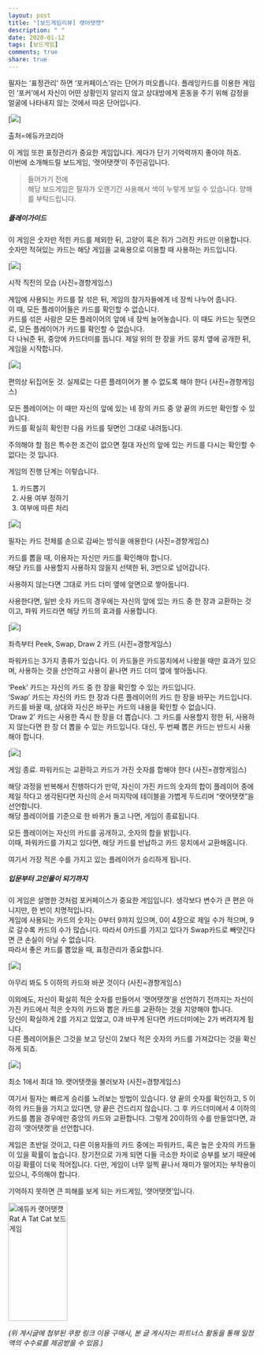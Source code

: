 ```yaml
---
layout: post
title: "[보드게임리뷰] 랫어탯캣"
description: " "
date: 2020-01-12
tags: [보드게임]
comments: true
share: true
---
```




필자는 ‘표정관리’ 하면 ‘포커페이스’라는 단어가 떠오릅니다. 플레잉카드를 이용한 게임인 ‘포커’에서 자신이 어떤 상황인지 알리지 않고 상대방에게 혼동을 주기 위해 감정을 얼굴에 나타내지 않는 것에서 따온 단어입니다.  

[![](https://post-phinf.pstatic.net/MjAyMDA4MDNfNyAg/MDAxNTk2NDQ5OTA3MDg3.JmfacfMoDoclH5e5kL9CHLf3plS6QHPKh6N63TKq3jEg.KVwXmUwaBS2FMDJpp-UfnenALmaZnLq82SuaQyXH_Scg.JPEG/0204K_1600.jpg?type=w1200)]

출처=에듀카코리아

이 게임 또한 표정관리가 중요한 게임입니다. 게다가 단기 기억력까지 좋아야 하죠.  
이번에 소개해드릴 보드게임, ‘랫어탯캣’이 주인공입니다.  

> 들어가기 전에  
> 해당 보드게임은 필자가 오랜기간 사용해서 색이 누렇게 보일 수 있습니다. 양해를 부탁드립니다.

##### 플레이가이드

이 게임은 숫자만 적힌 카드를 제외한 뒤, 고양이 혹은 쥐가 그려진 카드만 이용합니다.  
숫자만 적혀있는 카드는 해당 게임을 교육용으로 이용할 때 사용하는 카드입니다.

[![](https://post-phinf.pstatic.net/MjAyMDA4MDNfNyAg/MDAxNTk2NDUwMDEzOTUy.WUzLg410g5hAByZjmlRdRiHXNbW2YWgclMfBfaKhik4g.BtUV0PVtnoAAL79R0oVAkrViLYw_dwBp32Bvrtp8h8wg.JPEG/image_4008807361596449977579.jpg?type=w1200)]

시작 직전의 모습 (사진=경향게임스)

게임에 사용되는 카드를 잘 섞은 뒤, 게임의 참가자들에게 네 장씩 나누어 줍니다.  
이 때, 모든 플레이어들은 카드를 확인할 수 없습니다.  
카드를 섞은 사람은 모든 플레이어의 앞에 네 장씩 늘어놓습니다. 이 때도 카드는 뒷면으로, 모든 플레이어가 카드를 확인할 수 없습니다.  
다 나눠준 뒤, 중앙에 카드더미를 둡니다. 제일 위의 한 장을 카드 뭉치 옆에 공개한 뒤, 게임을 시작합니다.

[![](https://post-phinf.pstatic.net/MjAyMDA4MDNfMTg5/MDAxNTk2NDUwMDcwNTg2.SCC3jRAPWbCINDdAFg8t_Up3CaBv5Xp8sO0KsjjVXQQg.ATE7AyOlDNgRPM3Y4ziF2o9oklaVnnAQ22P9ZnRi77sg.JPEG/image_6882570881596450033949.jpg?type=w1200)]

편의상 뒤집어둔 것. 실제로는 다른 플레이어가 볼 수 없도록 해야 한다 (사진=경향게임스)

모든 플레이어는 이 때만 자신의 앞에 있는 네 장의 카드 중 양 끝의 카드만 확인할 수 있습니다.  
카드를 확실히 확인한 다음 카드를 뒷면인 그대로 내려둡니다.  
  
주의해야 할 점은 특수한 조건이 없으면 절대 자신의 앞에 있는 카드를 다시는 확인할 수 없다는 것 입니다.  
  
  
게임의 진행 단계는 이렇습니다.  
  
1. 카드뽑기  
2. 사용 여부 정하기  
3. 여부에 따른 처리  

[![](https://post-phinf.pstatic.net/MjAyMDA4MDNfNjcg/MDAxNTk2NDUwMTMxODk3.3UbbQLS_R0X9WbfxFaFmyEOC2ZjRxU-UIj0bqOzrygwg.HOPxV11b_gj1uaDi2g2zvVym4HYZqhm0xWnoJUS6Eecg.JPEG/image_4721670881596450121153.jpg?type=w1200)]

필자는 카드 전체를 손으로 감싸는 방식을 애용한다 (사진=경향게임스)

카드를 뽑을 때, 이용자는 자신만 카드를 확인해야 합니다.  
해당 카드를 사용할지 사용하지 않을지 선택한 뒤, 3번으로 넘어갑니다.  
  
사용하지 않는다면 그대로 카드 더미 옆에 앞면으로 쌓아둡니다.  
  
사용한다면, 일반 숫자 카드의 경우에는 자신의 앞에 있는 카드 중 한 장과 교환하는 것이고, 파워 카드라면 해당 카드의 효과를 사용합니다.

[![](https://post-phinf.pstatic.net/MjAyMDA4MDNfMjMz/MDAxNTk2NDUwMTg2MDA3.ikbW4rPHsMshv2DFgavUOoNCg2DyOqxC9_3Ie6XOJRQg.OjxW-FINCZGAdD3qsW7EIAskoYKtPKZXIHq2T6GN5Jkg.JPEG/image_7825864761596450175997.jpg?type=w1200)]

좌측부터 Peek, Swap, Draw 2 카드 (사진=경향게임스)

파워카드는 3가지 종류가 있습니다. 이 카드들은 카드뭉치에서 나왔을 때만 효과가 있으며, 사용하는 것을 선언하고 사용이 끝나면 카드 더미 옆에 쌓아둡니다.  
  
‘Peek’ 카드는 자신의 카드 중 한 장을 확인할 수 있는 카드입니다.  
‘Swap’ 카드는 자신의 카드 한 장과 다른 플레이어의 카드 한 장을 바꾸는 카드입니다.  
카드를 바꿀 때, 상대와 자신은 바꾸는 카드의 내용을 확인할 수 없습니다.  
‘Draw 2’ 카드는 사용한 즉시 한 장을 더 뽑습니다. 그 카드를 사용할지 정한 뒤, 사용하지 않는다면 한 장 더 뽑을 수 있는 카드입니다. 대신, 두 번째 뽑은 카드는 반드시 사용해야 합니다.  

[![](https://post-phinf.pstatic.net/MjAyMDA4MDNfMTkx/MDAxNTk2NDUwMjUxNjU1.LC_q_GRrZL2C4MjnTfJMkABNovSXLuJmSVf9vmVcfzYg.iKGrnEov3m2D7eu3xAOaw83apysItRcwbgXvx7tUgtAg.JPEG/image_7948007701596450237299.jpg?type=w1200)]

게임 종료. 파워카드는 교환하고 카드가 가진 숫자를 합해야 한다 (사진=경향게임스)

해당 과정을 반복해서 진행하다가 만약, 자신이 가진 카드의 숫자의 합이 플레이어 중에 제일 작다고 생각된다면 자신의 순서 마지막에 테이블을 가볍게 두드리며 “랫어탯캣”을 선언합니다.  
해당 플레이어를 기준으로 한 바퀴가 돌고 나면, 게임이 종료됩니다.  
  
모든 플레이어는 자신의 카드를 공개하고, 숫자의 합을 밝힙니다.  
이때, 파워카드를 가지고 있다면, 해당 카드를 반납하고 카드 뭉치에서 교환해옵니다.  
  
여기서 가장 적은 수를 가지고 있는 플레이어가 승리하게 됩니다.  

##### 입문부터 고인물이 되기까지

  
이 게임은 설명한 것처럼 포커페이스가 중요한 게임입니다. 생각보다 변수가 큰 편은 아니지만, 한 번이 치명적입니다.  
게임에 사용되는 카드의 숫자는 0부터 9까지 있으며, 0이 4장으로 제일 수가 적으며, 9로 갈수록 카드의 수가 많습니다. 따라서 0카드를 가지고 있다가 Swap카드로 빼앗긴다면 큰 손실이 아닐 수 없습니다.  
따라서 좋은 카드를 뽑았을 때, 표정관리가 중요합니다.

[![](https://post-phinf.pstatic.net/MjAyMDA4MDNfOTAg/MDAxNTk2NDUwMzQ1MjM2.IvGg5VD1jx6_ZjO8JKR9B9HwGFoT4fFReZ5qi7aVTAEg.YvE7G0aWmCqrXVJhZyh2kgCI7ddplguZokDXdF6FEhUg.JPEG/image_6607218941596450312804.jpg?type=w1200)]

아무리 봐도 5 이하의 카드와 바꾼 것이다 (사진=경향게임스)

이외에도, 자신이 확실히 적은 숫자를 만들어서 ‘랫어탯캣’을 선언하기 전까지는 자신이 가진 카드에서 적은 숫자의 카드와 뽑은 카드를 교환하는 것을 지양해야 합니다.  
당신이 확실하게 2를 가지고 있었고, 0과 바꾸게 된다면 카드더미에는 2가 버려지게 됩니다.  
다른 플레이어들은 그것을 보고 당신이 2보다 적은 숫자의 카드를 가져갔다는 것을 확신하게 되죠.

[![](https://post-phinf.pstatic.net/MjAyMDA4MDNfMzgg/MDAxNTk2NDUwNDA5NDI5.x-it1E2ip1TQRp-cZo-YhTfUOzRCj7Xv9nX4HHyLkbsg.SA6Z9XOoxzK7_HM4yD_ezu7ZJfO2RdUiIEH_248usQkg.JPEG/image_1815151631596450376678.jpg?type=w1200)]

최소 1에서 최대 19. 랫어탯캣을 불러보자 (사진=경향게임스)

여기서 필자는 빠르게 승리를 노려보는 방법이 있습니다. 양 끝의 숫자를 확인하고, 5 이하의 카드들을 가지고 있다면, 양 끝은 건드리지 않습니다. 그 후 카드더미에서 4 이하의 카드를 뽑을 경우에만 중앙의 카드와 교환합니다. 그렇게 20이하의 수를 만들었다면, 과감히 ‘랫어탯캣’을 선언합니다.  
  
게임은 초반일 것이고, 다른 이용자들의 카드 중에는 파워카드, 혹은 높은 숫자의 카드들이 있을 확률이 높습니다. 장기전으로 가게 되면 다들 극소한 차이로 승부를 보기 때문에 이길 확률이 더욱 적어집니다. 다만, 게임이 너무 일찍 끝나서 재미가 떨어지는 부작용이 있으니, 주의해야 합니다.  
  
기억하지 못하면 큰 피해를 보게 되는 카드게임, ‘랫어탯캣’입니다.

<a href="https://coupa.ng/bPrCba" target="_blank" referrerpolicy="unsafe-url"><img src="https://static.coupangcdn.com/image/affiliate/banner/59fd69c39373286326cfaffac3004d2c@2x.jpg" alt="에듀카 랫어탯캣 Rat A Tat Cat 보드게임" width="120" height="240"></a>

_(위 게시글에 첨부된 쿠팡 링크 이용 구매시, 본 글 게시자는 파트너스 활동을 통해 일정액의 수수료를 제공받을 수 있음.)_